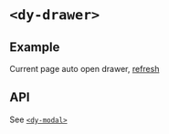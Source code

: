 # `<dy-drawer>`

## Example

<gbp-example
  name="dy-drawer"
  props='{"header": "Title", "open": true, "@ok": "(evt) => evt.target.open = false", "@close": "(evt) => evt.target.open = false", "@maskclick": "(evt) => evt.target.open = false"}'
  html='Drawer'
  src="https://esm.sh/duoyun-ui/elements/drawer">Current page auto open drawer, <a href="./drawer">refresh</a></gbp-example>

## API

See [`<dy-modal>`](./modal.md)

<gbp-api src="/src/elements/drawer.ts"></gbp-api>
